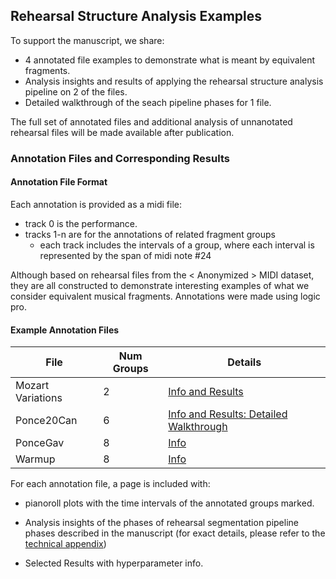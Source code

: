 ## Rehearsal Structure Analysis Examples

To support the manuscript, we share: 
- 4 annotated file examples to demonstrate what is meant by equivalent fragments.
- Analysis insights and results of applying the rehearsal structure analysis pipeline on 2 of the files.
- Detailed walkthrough of the seach pipeline phases for 1 file.

The full set of annotated files and additional analysis of unnanotated rehearsal files will be made available after publication. 

### Annotation Files and Corresponding Results
#### Annotation File Format
Each annotation is provided as a midi file:
- track 0 is the performance.
- tracks 1-n are for the annotations of related fragment groups
    - each track includes the intervals of a group, where each interval is represented by the span of midi note #24
 
Although based on rehearsal files from the < Anonymized > MIDI dataset, they are all constructed to demonstrate interesting examples of what we consider equivalent musical fragments. 
Annotations were made using logic pro. 

#### Example Annotation Files

| File | Num Groups | Details |
|-----------|-------|-------------|
| Mozart Variations   | 2    |[Info and Results](./mozart_var_annotation_details.md)|
|  Ponce20Can  |  6   |[Info and Results: Detailed Walkthrough](./ponce_can_annotation_details.md)|
|  PonceGav  |  8   |[Info](./ponce_gav_annotation_details.md)|
|  Warmup  |  8   |[Info](./warmup_file_annotation_details.md)|

For each annotation file, a page is included with: 
- pianoroll plots with the time intervals of the annotated groups marked.

- Analysis insights of the phases of rehearsal segmentation pipeline phases described in the manuscript (for exact details, please refer to the [technical appendix](./technical_appendix.pdf))
  
- Selected Results with hyperparameter info.



  


